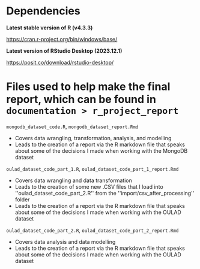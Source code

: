 # Dependencies

**Latest stable version of R (v4.3.3)**

https://cran.r-project.org/bin/windows/base/

**Latest version of RStudio Desktop (2023.12.1)**

https://posit.co/download/rstudio-desktop/


# Files used to help make the final report, which can be found in `documentation > r_project_report`

`mongodb_dataset_code.R`, `mongodb_dataset_report.Rmd`
* Covers data wrangling, transformation, analysis, and modelling
* Leads to the creation of a report via the R markdown file that speaks about some of the decisions I made when working with the MongoDB dataset

`oulad_dataset_code_part_1.R`, `oulad_dataset_code_part_1_report.Rmd`
* Covers data wrangling and data transformation
* Leads to the creation of some new .CSV files that I load into ''oulad_dataset_code_part_2.R'' from the ''import/csv_after_processing'' folder
* Leads to the creation of a report via the R markdown file that speaks about some of the decisions I made when working with the OULAD dataset

`oulad_dataset_code_part_2.R`, `oulad_dataset_code_part_2_report.Rmd`
* Covers data analysis and data modelling
* Leads to the creation of a report via the R markdown file that speaks about some of the decisions I made when working with the OULAD dataset
